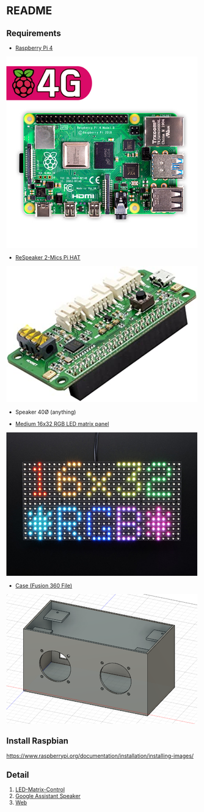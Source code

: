 # README

## Requirements
* [Raspberry Pi 4](https://www.devicemart.co.kr/goods/view?no=12234534)

<img src="./img/1.jpg" width=500>

*  [ReSpeaker 2-Mics Pi HAT](http://www.11st.co.kr/products/2773517100?trTypeCd=21&trCtgrNo=585021)

<img src="./img/2.jpg" width=500>

* Speaker 40Ø (anything)

<div style="page-break-before:always"></div>

* [Medium 16x32 RGB LED matrix panel](https://www.devicemart.co.kr/goods/view?no=1171467)

<img src="./img/3.jpg" width=500>

* [Case (Fusion 360 File)](https://github.com/Hi-Class/README/blob/main/speaker.f3d)

<img src="./img/4.png" width=500>

## Install Raspbian
https://www.raspberrypi.org/documentation/installation/installing-images/

## Detail
1. [LED-Matrix-Control](http://github.com/Hi-Class/Cpp)
1. [Google Assistant Speaker](http://github.com/Hi-Class/Python)
1. [Web](http://github.com/Hi-Class/Web)